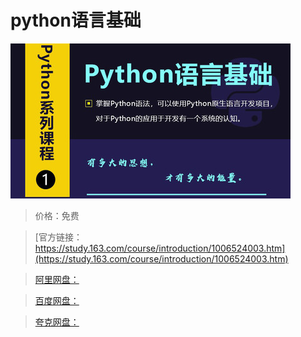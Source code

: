 # python语言基础

![img](../../../assets/study163/free/acdc09b7f6754b598e4038aee5c806ea.jpg)

> 价格：免费

> [官方链接：https://study.163.com/course/introduction/1006524003.htm](https://study.163.com/course/introduction/1006524003.htm)

> [阿里网盘：]()

> [百度网盘：]()

> [夸克网盘：]()
